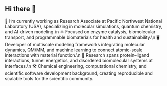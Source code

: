 ## Hi there 👋

🔬 I’m currently working as Research Associate at Pacific Northwest National Laboratory (USA), specializing in molecular simulations, quantum chemistry, and AI-driven modeling.\n
⚛️ Focused on enzyme catalysis, biomolecular transport, and programmable biomaterials for health and sustainability.\n
🖥️ Developer of multiscale modeling frameworks integrating molecular dynamics, QM/MM, and machine learning to connect atomic-scale interactions with material function.\n
🧬 Research spans protein–ligand interactions, tunnel energetics, and disordered biomolecular systems at interfaces.\n
🛠️ Chemical engineering, computational chemistry, and scientific software development background, creating reproducible and scalable tools for the scientific community.
